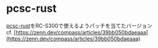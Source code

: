 # pcsc-rust
[pcsc-rust](https://github.com/bluetech/pcsc-rust)をRC-S300で使えるようパッチを当てたバージョン  
cf. [https://zenn.dev/compass/articles/39bb050bdaeaaa](https://zenn.dev/compass/articles/39bb050bdaeaaa)
